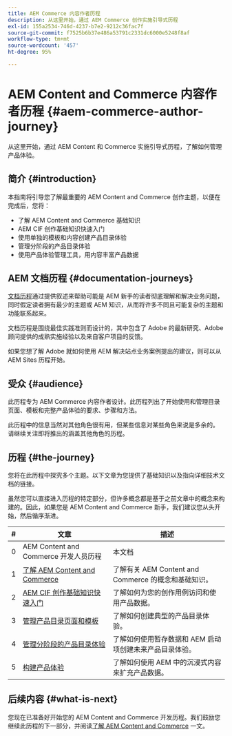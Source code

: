 ```yaml
---
title: AEM Commerce 内容作者历程
description: 从这里开始，通过 AEM Commerce 创作实施引导式历程
exl-id: 155a2534-746d-4237-b7e2-9212c36fac7f
source-git-commit: f7525b6b37e486a53791c2331dc6000e5248f8af
workflow-type: tm+mt
source-wordcount: '457'
ht-degree: 95%

---
```


# AEM Content and Commerce 内容作者历程 {#aem-commerce-author-journey}

从这里开始，通过 AEM Content 和 Commerce 实施引导式历程，了解如何管理产品体验。

## 简介 {#introduction}

本指南将引导您了解最重要的 AEM Content and Commerce 创作主题，以便在完成后，您将：

* 了解 AEM Content and Commerce 基础知识
* AEM CIF 创作基础知识快速入门
* 使用单独的模板和内容创建产品目录体验
* 管理分阶段的产品目录体验
* 使用产品体验管理工具，用内容丰富产品数据

## AEM 文档历程 {#documentation-journeys}

[文档历程](/help/journey-documentation/documentation-journeys.md)通过提供叙述来帮助可能是 AEM 新手的读者彻底理解和解决业务问题，同时假定读者拥有最少的主题或 AEM 知识，从而将许多不同且可能复杂的主题和功能联系起来。

文档历程是围绕最佳实践准则而设计的，其中包含了 Adobe 的最新研究、Adobe 顾问提供的成熟实施经验以及来自客户项目的反馈。

如果您想了解 Adobe 就如何使用 AEM 解决站点业务案例提出的建议，则可以从 AEM Sites 历程开始。

## 受众 {#audience}

此历程专为 AEM Commerce 内容作者设计。此历程列出了开始使用和管理目录页面、模板和完整产品体验的要求、步骤和方法。

此历程中的信息当然对其他角色很有用，但某些信息对某些角色来说是多余的。 请继续关注即将推出的涵盖其他角色的历程。

## 历程 {#the-journey}

您将在此历程中探究多个主题。以下文章为您提供了基础知识以及指向详细技术文档的链接。

虽然您可以直接进入历程的特定部分，但许多概念都是基于之前文章中的概念来构建的。因此，如果您是 AEM Content and Commerce 新手，我们建议您从头开始，然后循序渐进。

| # | 文章 | 描述 |
|---|---|---|
| 0 | AEM Content and Commerce 开发人员历程 | 本文档 |
| 1 | [了解 AEM Content and Commerce](/help/commerce-cloud/introduction.md) | 了解有关 AEM Content and Commerce 的概念和基础知识。 |
| 2 | [AEM CIF 创作基础知识快速入门](getting-started.md) | 了解如何为您的创作用例访问和使用产品数据。 |
| 3 | [管理产品目录页面和模板](catalog-templates.md) | 了解如何创建典型的产品目录体验。 |
| 4 | [管理分阶段的产品目录体验](staged-catalog.md) | 了解如何使用暂存数据和 AEM 启动项创建未来产品目录体验。 |
| 5 | [构建产品体验](product-experience-management.md) | 了解如何使用 AEM 中的沉浸式内容来扩充产品数据。 |

## 后续内容 {#what-is-next}

您现在已准备好开始您的 AEM Content and Commerce 开发历程。我们鼓励您继续此历程的下一部分，并阅读[了解 AEM Content and Commerce](/help/commerce-cloud/introduction.md) 一文。
